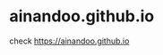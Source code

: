 # ainandoo.github.io

check <a href="https://ainandoo.github.io" target="_blank">https://ainandoo.github.io</a>
